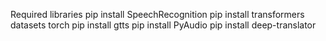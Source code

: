 Required libraries
pip install SpeechRecognition
pip install transformers datasets torch
pip install gtts
pip install PyAudio
pip install deep-translator
